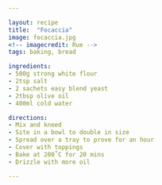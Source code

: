 ```yaml
---

layout: recipe
title:  "Focaccia"
image: focaccia.jpg
<!-- imagecredit: Rue -->
tags: baking, bread

ingredients:
- 500g strong white flour
- 2tsp salt
- 2 sachets easy blend yeast
- 2tbsp olive oil
- 400ml cold water

directions:
- Mix and kneed
- Site in a bowl to double in size
- Spread over a tray to prove for an hour
- Cover with toppings
- Bake at 200˚C for 20 mins
- Drizzle with more oil

---
```

